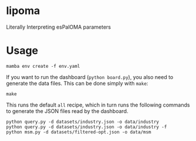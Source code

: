 # lipoma
Literally Interpreting esPalOMA parameters

# Usage

``` shell
mamba env create -f env.yaml
```

If you want to run the dashboard (`python board.py`), you also need to generate
the data files. This can be done simply with `make`:

``` shell
make
```

This runs the default `all` recipe, which in turn runs the following commands to
generate the JSON files read by the dashboard.

``` shell
python query.py -d datasets/industry.json -o data/industry
python query.py -d datasets/industry.json -o data/industry -f
python msm.py -d datasets/filtered-opt.json -o data/msm
```
